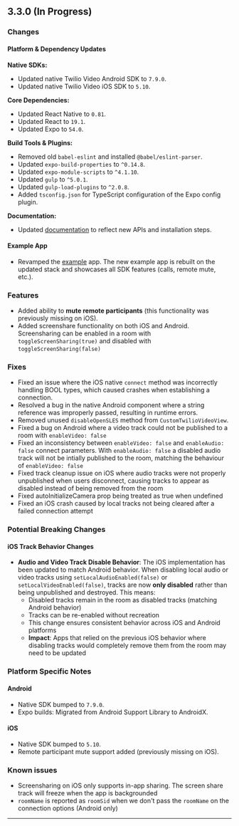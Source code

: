 ## 3.3.0 (In Progress)

### Changes

#### Platform & Dependency Updates

**Native SDKs:**

- Updated native Twilio Video Android SDK to `7.9.0`.
- Updated native Twilio Video iOS SDK to `5.10`.

**Core Dependencies:**

- Updated React Native to `0.81`.
- Updated React to `19.1`.
- Updated Expo to `54.0`.

**Build Tools & Plugins:**

- Removed old `babel-eslint` and installed `@babel/eslint-parser`.
- Updated `expo-build-properties` to `^0.14.8`.
- Updated `expo-module-scripts` to `^4.1.10`.
- Updated `gulp` to `^5.0.1`.
- Updated `gulp-load-plugins` to `^2.0.8`.
- Added `tsconfig.json` for TypeScript configuration of the Expo config plugin.

**Documentation:**

- Updated [documentation](./docs/README.md) to reflect new APIs and installation steps.

#### Example App

- Revamped the [example](./ExampleApp/) app. The new example app is rebuilt on the updated stack and showcases all SDK features (calls, remote mute, etc.).

### Features

- Added ability to **mute remote participants** (this functionality was previously missing on iOS).
- Added screenshare functionality on both iOS and Android. Screensharing can be enabled in a room with `toggleScreenSharing(true)` and disabled with `toggleScreenSharing(false)`

### Fixes

- Fixed an issue where the iOS native `connect` method was incorrectly handling BOOL types, which caused crashes when establishing a connection.
- Resolved a bug in the native Android component where a string reference was improperly passed, resulting in runtime errors.
- Removed unused `disableOpenSLES` method from `CustomTwilioVideoView`.
- Fixed a bug on Android where a video track could not be published to a room with `enableVideo: false`
- Fixed an inconsistency between `enableVideo: false` and `enableAudio: false` connect parameters. With `enableAudio: false` a disabled audio track will not be intially published to the room, matching the behaviour of `enableVideo: false`
- Fixed track cleanup issue on iOS where audio tracks were not properly unpublished when users disconnect, causing tracks to appear as disabled instead of being removed from the room
- Fixed autoInitializeCamera prop being treated as true when undefined
- Fixed an iOS crash caused by local tracks not being cleared after a failed connection attempt

### Potential Breaking Changes

#### iOS Track Behavior Changes

- **Audio and Video Track Disable Behavior**: The iOS implementation has been updated to match Android behavior. When disabling local audio or video tracks using `setLocalAudioEnabled(false)` or `setLocalVideoEnabled(false)`, tracks are now **only disabled** rather than being unpublished and destroyed. This means:
  - Disabled tracks remain in the room as disabled tracks (matching Android behavior)
  - Tracks can be re-enabled without recreation
  - This change ensures consistent behavior across iOS and Android platforms
  - **Impact**: Apps that relied on the previous iOS behavior where disabling tracks would completely remove them from the room may need to be updated

### Platform Specific Notes

#### Android

- Native SDK bumped to `7.9.0`.
- Expo builds: Migrated from Android Support Library to AndroidX.

#### iOS

- Native SDK bumped to `5.10`.
- Remote participant mute support added (previously missing on iOS).

### Known issues

- Screensharing on iOS only supports in-app sharing. The screen share track will freeze when the app is backgrounded
- `roomName` is reported as `roomSid` when we don't pass the `roomName` on the connection options (Android only)

---
